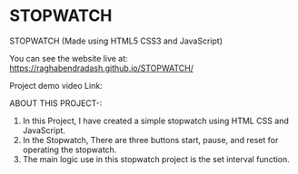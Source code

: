 # STOPWATCH

STOPWATCH (Made using HTML5 CSS3 and JavaScript)

You can see the website live at: https://raghabendradash.github.io/STOPWATCH/

Project demo video Link:

ABOUT THIS PROJECT-:

1. In this Project, I have created a simple stopwatch using HTML CSS and JavaScript.
2. In the Stopwatch, There are three buttons start, pause, and reset for operating the stopwatch.
3. The main logic use in this stopwatch project is the set interval function.

